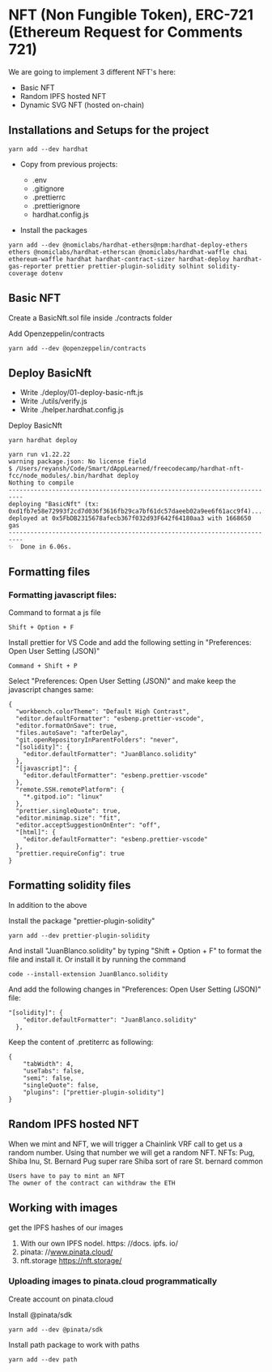 # NFT (Non Fungible Token), ERC-721 (Ethereum Request for Comments 721)

We are going to implement 3 different NFT's here:

-   Basic NFT
-   Random IPFS hosted NFT
-   Dynamic SVG NFT (hosted on-chain)

## Installations and Setups for the project

```
yarn add --dev hardhat
```

-   Copy from previous projects:

    -   .env
    -   .gitignore
    -   .prettierrc
    -   .prettierignore
    -   hardhat.config.js

-   Install the packages

```
yarn add --dev @nomiclabs/hardhat-ethers@npm:hardhat-deploy-ethers ethers @nomiclabs/hardhat-etherscan @nomiclabs/hardhat-waffle chai ethereum-waffle hardhat hardhat-contract-sizer hardhat-deploy hardhat-gas-reporter prettier prettier-plugin-solidity solhint solidity-coverage dotenv
```

## Basic NFT

Create a BasicNft.sol file inside ./contracts folder

Add Openzeppelin/contracts

```
yarn add --dev @openzeppelin/contracts
```

## Deploy BasicNft

-   Write ./deploy/01-deploy-basic-nft.js
-   Write ./utils/verify.js
-   Write ./helper.hardhat.config.js

Deploy BasicNft

```
yarn hardhat deploy

```

```
yarn run v1.22.22
warning package.json: No license field
$ /Users/reyansh/Code/Smart/dAppLearned/freecodecamp/hardhat-nft-fcc/node_modules/.bin/hardhat deploy
Nothing to compile
--------------------------------------------------------------------------
deploying "BasicNft" (tx: 0xd1fb7e58e72993f2cd7d036f3616fb29ca7bf61dc57daeeb02a9ee6f61acc9f4)...: deployed at 0x5FbDB2315678afecb367f032d93F642f64180aa3 with 1668650 gas
--------------------------------------------------------------------------
✨  Done in 6.06s.
```

## Formatting files

### Formatting javascript files:

Command to format a js file

```
Shift + Option + F
```

Install prettier for VS Code and add the following setting in "Preferences: Open User Setting (JSON)"

```
Command + Shift + P
```

Select "Preferences: Open User Setting (JSON)" and make keep the javascript changes same:

```
{
  "workbench.colorTheme": "Default High Contrast",
  "editor.defaultFormatter": "esbenp.prettier-vscode",
  "editor.formatOnSave": true,
  "files.autoSave": "afterDelay",
  "git.openRepositoryInParentFolders": "never",
  "[solidity]": {
    "editor.defaultFormatter": "JuanBlanco.solidity"
  },
  "[javascript]": {
    "editor.defaultFormatter": "esbenp.prettier-vscode"
  },
  "remote.SSH.remotePlatform": {
    "*.gitpod.io": "linux"
  },
  "prettier.singleQuote": true,
  "editor.minimap.size": "fit",
  "editor.acceptSuggestionOnEnter": "off",
  "[html]": {
    "editor.defaultFormatter": "esbenp.prettier-vscode"
  },
  "prettier.requireConfig": true
}
```

## Formatting solidity files

In addition to the above

Install the package "prettier-plugin-solidity"

```
yarn add --dev prettier-plugin-solidity
```

And install "JuanBlanco.solidity" by typing "Shift + Option + F" to format the file and install it. Or install it by running the command

```
code --install-extension JuanBlanco.solidity
```

And add the following changes in "Preferences: Open User Setting (JSON)" file:

```
"[solidity]": {
    "editor.defaultFormatter": "JuanBlanco.solidity"
  },
```

Keep the content of .pretiterrc as following:

```
{
    "tabWidth": 4,
    "useTabs": false,
    "semi": false,
    "singleQuote": false,
    "plugins": ["prettier-plugin-solidity"]
}
```

## Random IPFS hosted NFT

When we mint and NFT, we will trigger a Chainlink VRF call to get us a random number.
Using that number we will get a random NFT.
NFTs: Pug, Shiba Inu, St. Bernard
Pug super rare
Shiba sort of rare
St. bernard common

    Users have to pay to mint an NFT
    The owner of the contract can withdraw the ETH

## Working with images

get the IPFS hashes of our images

1. With our own IPFS nodel. https: //docs. ipfs. io/
2. pinata: //www.pinata.cloud/
3. nft.storage https://nft.storage/

### Uploading images to pinata.cloud programmatically

Create account on pinata.cloud

Install @pinata/sdk

```
yarn add --dev @pinata/sdk
```

Install path package to work with paths

```
yarn add --dev path
```


